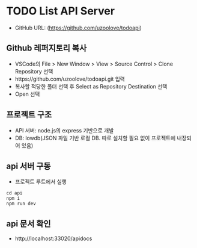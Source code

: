 # TODO List API Server
* GitHub URL: (https://github.com/uzoolove/todoapi)

## Github 레퍼지토리 복사
* VSCode의 File > New Window > View > Source Control > Clone Repository 선택
* <nohyper>https</nohyper>://github.com/uzoolove/todoapi.git 입력
* 복사할 적당한 폴더 선택 후 Select as Repository Destination 선택
* Open 선택

## 프로젝트 구조
* API 서버: node.js의 express 기반으로 개발
* DB: lowdb(JSON 파일 기반 로컬 DB. 따로 설치할 필요 없이 프로젝트에 내장되어 있음)

## api 서버 구동
* 프로젝트 루트에서 실행
```
cd api
npm i
npm run dev
```

## api 문서 확인
* http://localhost:33020/apidocs
